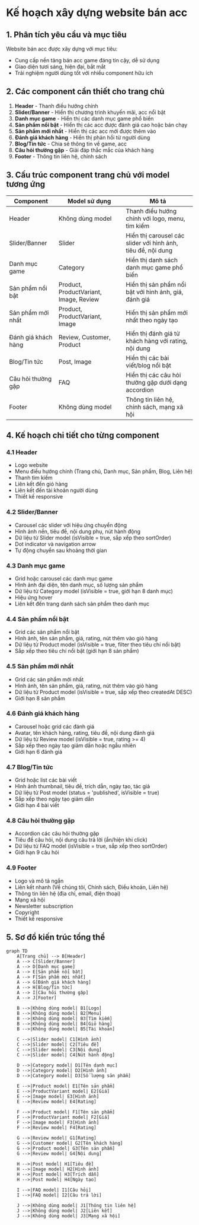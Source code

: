 # Kế hoạch xây dựng website bán acc

## 1. Phân tích yêu cầu và mục tiêu

Website bán acc được xây dựng với mục tiêu:
- Cung cấp nền tảng bán acc game đáng tin cậy, dễ sử dụng
- Giao diện tươi sáng, hiện đại, bắt mắt
- Trải nghiệm người dùng tốt với nhiều component hữu ích

## 2. Các component cần thiết cho trang chủ

1. **Header** - Thanh điều hướng chính
2. **Slider/Banner** - Hiển thị chương trình khuyến mãi, acc nổi bật
3. **Danh mục game** - Hiển thị các danh mục game phổ biến
4. **Sản phẩm nổi bật** - Hiển thị các acc được đánh giá cao hoặc bán chạy
5. **Sản phẩm mới nhất** - Hiển thị các acc mới được thêm vào
6. **Đánh giá khách hàng** - Hiển thị phản hồi từ người dùng
7. **Blog/Tin tức** - Chia sẻ thông tin về game, acc
8. **Câu hỏi thường gặp** - Giải đáp thắc mắc của khách hàng
9. **Footer** - Thông tin liên hệ, chính sách

## 3. Cấu trúc component trang chủ với model tương ứng

| Component | Model sử dụng | Mô tả |
|-----------|---------------|-------|
| Header | Không dùng model | Thanh điều hướng chính với logo, menu, tìm kiếm |
| Slider/Banner | Slider | Hiển thị carousel các slider với hình ảnh, tiêu đề, nội dung |
| Danh mục game | Category | Hiển thị danh sách danh mục game phổ biến |
| Sản phẩm nổi bật | Product, ProductVariant, Image, Review | Hiển thị sản phẩm nổi bật với hình ảnh, giá, đánh giá |
| Sản phẩm mới nhất | Product, ProductVariant, Image | Hiển thị sản phẩm mới nhất theo ngày tạo |
| Đánh giá khách hàng | Review, Customer, Product | Hiển thị đánh giá từ khách hàng với rating, nội dung |
| Blog/Tin tức | Post, Image | Hiển thị các bài viết/blog nổi bật |
| Câu hỏi thường gặp | FAQ | Hiển thị các câu hỏi thường gặp dưới dạng accordion |
| Footer | Không dùng model | Thông tin liên hệ, chính sách, mạng xã hội |

## 4. Kế hoạch chi tiết cho từng component

### 4.1 Header
- Logo website
- Menu điều hướng chính (Trang chủ, Danh mục, Sản phẩm, Blog, Liên hệ)
- Thanh tìm kiếm
- Liên kết đến giỏ hàng
- Liên kết đến tài khoản người dùng
- Thiết kế responsive

### 4.2 Slider/Banner
- Carousel các slider với hiệu ứng chuyển động
- Hình ảnh nền, tiêu đề, nội dung phụ, nút hành động
- Dữ liệu từ Slider model (isVisible = true, sắp xếp theo sortOrder)
- Dot indicator và navigation arrow
- Tự động chuyển sau khoảng thời gian

### 4.3 Danh mục game
- Grid hoặc carousel các danh mục game
- Hình ảnh đại diện, tên danh mục, số lượng sản phẩm
- Dữ liệu từ Category model (isVisible = true, giới hạn 8 danh mục)
- Hiệu ứng hover
- Liên kết đến trang danh sách sản phẩm theo danh mục

### 4.4 Sản phẩm nổi bật
- Grid các sản phẩm nổi bật
- Hình ảnh, tên sản phẩm, giá, rating, nút thêm vào giỏ hàng
- Dữ liệu từ Product model (isVisible = true, filter theo tiêu chí nổi bật)
- Sắp xếp theo tiêu chí nổi bật (giới hạn 8 sản phẩm)

### 4.5 Sản phẩm mới nhất
- Grid các sản phẩm mới nhất
- Hình ảnh, tên sản phẩm, giá, rating, nút thêm vào giỏ hàng
- Dữ liệu từ Product model (isVisible = true, sắp xếp theo createdAt DESC)
- Giới hạn 8 sản phẩm

### 4.6 Đánh giá khách hàng
- Carousel hoặc grid các đánh giá
- Avatar, tên khách hàng, rating, tiêu đề, nội dung đánh giá
- Dữ liệu từ Review model (isVisible = true, rating >= 4)
- Sắp xếp theo ngày tạo giảm dần hoặc ngẫu nhiên
- Giới hạn 6 đánh giá

### 4.7 Blog/Tin tức
- Grid hoặc list các bài viết
- Hình ảnh thumbnail, tiêu đề, trích dẫn, ngày tạo, tác giả
- Dữ liệu từ Post model (status = 'published', isVisible = true)
- Sắp xếp theo ngày tạo giảm dần
- Giới hạn 4 bài viết

### 4.8 Câu hỏi thường gặp
- Accordion các câu hỏi thường gặp
- Tiêu đề câu hỏi, nội dung câu trả lời (ẩn/hiện khi click)
- Dữ liệu từ FAQ model (isVisible = true, sắp xếp theo sortOrder)
- Giới hạn 9 câu hỏi

### 4.9 Footer
- Logo và mô tả ngắn
- Liên kết nhanh (Về chúng tôi, Chính sách, Điều khoản, Liên hệ)
- Thông tin liên hệ (địa chỉ, email, điện thoại)
- Mạng xã hội
- Newsletter subscription
- Copyright
- Thiết kế responsive

## 5. Sơ đồ kiến trúc tổng thể

```mermaid
graph TD
    A[Trang chủ] --> B[Header]
    A --> C[Slider/Banner]
    A --> D[Danh mục game]
    A --> E[Sản phẩm nổi bật]
    A --> F[Sản phẩm mới nhất]
    A --> G[Đánh giá khách hàng]
    A --> H[Blog/Tin tức]
    A --> I[Câu hỏi thường gặp]
    A --> J[Footer]

    B -->|Không dùng model| B1[Logo]
    B -->|Không dùng model| B2[Menu]
    B -->|Không dùng model| B3[Tìm kiếm]
    B -->|Không dùng model| B4[Giỏ hàng]
    B -->|Không dùng model| B5[Tài khoản]

    C -->|Slider model| C1[Hình ảnh]
    C -->|Slider model| C2[Tiêu đề]
    C -->|Slider model| C3[Nội dung]
    C -->|Slider model| C4[Nút hành động]

    D -->|Category model| D1[Tên danh mục]
    D -->|Category model| D2[Hình ảnh]
    D -->|Category model| D3[Số lượng sản phẩm]

    E -->|Product model| E1[Tên sản phẩm]
    E -->|ProductVariant model| E2[Giá]
    E -->|Image model| E3[Hình ảnh]
    E -->|Review model| E4[Rating]

    F -->|Product model| F1[Tên sản phẩm]
    F -->|ProductVariant model| F2[Giá]
    F -->|Image model| F3[Hình ảnh]
    F -->|Review model| F4[Rating]

    G -->|Review model| G1[Rating]
    G -->|Customer model| G2[Tên khách hàng]
    G -->|Product model| G3[Tên sản phẩm]
    G -->|Review model| G4[Nội dung]

    H -->|Post model| H1[Tiêu đề]
    H -->|Image model| H2[Hình ảnh]
    H -->|Post model| H3[Trích dẫn]
    H -->|Post model| H4[Ngày tạo]

    I -->|FAQ model| I1[Câu hỏi]
    I -->|FAQ model| I2[Câu trả lời]

    J -->|Không dùng model| J1[Thông tin liên hệ]
    J -->|Không dùng model| J2[Liên kết]
    J -->|Không dùng model| J3[Mạng xã hội]